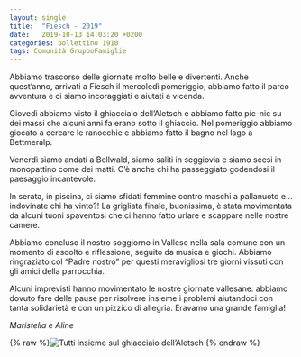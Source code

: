 ```yaml
---
layout: single
title:  "Fiesch - 2019"
date:   2019-10-13 14:03:20 +0200
categories: bollettino 1910
tags: Comunità GruppoFamiglie
---
```


Abbiamo trascorso delle giornate molto belle e divertenti. Anche quest’anno, arrivati a Fiesch il mercoledì pomeriggio, abbiamo fatto il parco avventura e ci siamo incoraggiati e aiutati a vicenda.

Giovedì abbiamo visto il ghiacciaio dell’Aletsch e abbiamo fatto pic-nic su dei massi che alcuni anni fa erano sotto il ghiaccio. Nel pomeriggio abbiamo giocato a cercare le ranocchie e abbiamo fatto il bagno nel lago a Bettmeralp.

Venerdì siamo andati a Bellwald, siamo saliti in seggiovia e siamo scesi in monopattino come dei matti. C’è anche chi ha passeggiato godendosi il paesaggio incantevole.

In serata, in piscina, ci siamo sfidati femmine contro maschi a pallanuoto e…indovinate chi ha vinto?!
La grigliata finale, buonissima, è stata movimentata da alcuni tuoni spaventosi che ci hanno fatto urlare e scappare nelle nostre camere.

Abbiamo concluso il nostro soggiorno in Vallese nella sala comune con un momento di ascolto e riflessione, seguito da musica e giochi. Abbiamo ringraziato col “Padre nostro” per questi meravigliosi tre giorni vissuti con gli amici della parrocchia. 

Alcuni imprevisti hanno movimentato le nostre giornate vallesane: abbiamo dovuto fare delle pause per risolvere insieme i problemi aiutandoci con tanta solidarietà e con un pizzico di allegria. Eravamo una grande famiglia!

*Maristella e Aline*



{% raw %}<img class="full"
 src="/assets/images/bollettino1910/fiesch_2019.jpg" 
 alt="Tutti insieme sul ghiacciaio dell’Aletsch">
{% endraw %}

